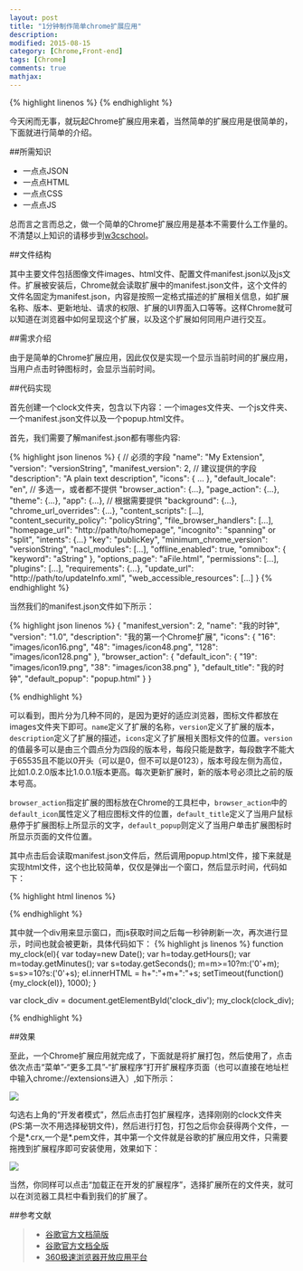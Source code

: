 ```yaml
---
layout: post
title: "1分钟制作简单chrome扩展应用"
description: 
modified: 2015-08-15
category: [Chrome,Front-end]
tags: [Chrome]
comments: true
mathjax: 
---
```

{% highlight linenos %}
{% endhighlight %}

今天闲而无事，就玩起Chrome扩展应用来着，当然简单的扩展应用是很简单的，下面就进行简单的介绍。

##所需知识

* 一点点JSON
* 一点点HTML
* 一点点CSS
* 一点点JS

总而言之言而总之，做一个简单的Chrome扩展应用是基本不需要什么工作量的。不清楚以上知识的请移步到[w3cschool][1]。

##文件结构

其中主要文件包括图像文件images、html文件、配置文件manifest.json以及js文件。扩展被安装后，Chrome就会读取扩展中的manifest.json文件，这个文件的文件名固定为manifest.json，内容是按照一定格式描述的扩展相关信息，如扩展名称、版本、更新地址、请求的权限、扩展的UI界面入口等等。这样Chrome就可以知道在浏览器中如何呈现这个扩展，以及这个扩展如何同用户进行交互。

##需求介绍

由于是简单的Chrome扩展应用，因此仅仅是实现一个显示当前时间的扩展应用，当用户点击时钟图标时，会显示当前时间。

##代码实现

首先创建一个clock文件夹，包含以下内容：一个images文件夹、一个js文件夹、一个manifest.json文件以及一个popup.html文件。

首先，我们需要了解manifest.json都有哪些内容:

{% highlight json linenos %}
{
// 必须的字段
  "name": "My Extension",
  "version": "versionString",
  "manifest_version": 2,
  // 建议提供的字段
  "description": "A plain text description",
  "icons": { ... },
  "default_locale": "en",
  // 多选一，或者都不提供
  "browser_action": {...},
  "page_action": {...},
  "theme": {...},
  "app": {...},
  // 根据需要提供
  "background": {...},
  "chrome_url_overrides": {...},
  "content_scripts": [...],
  "content_security_policy": "policyString",
  "file_browser_handlers": [...],
  "homepage_url": "http://path/to/homepage",
  "incognito": "spanning" or "split",
  "intents": {...}
  "key": "publicKey",
  "minimum_chrome_version": "versionString",
  "nacl_modules": [...],
  "offline_enabled": true,
  "omnibox": { "keyword": "aString" },
  "options_page": "aFile.html",
  "permissions": [...],
  "plugins": [...],
  "requirements": {...},
  "update_url": "http://path/to/updateInfo.xml",
  "web_accessible_resources": [...]
} 
{% endhighlight %}

当然我们的manifest.json文件如下所示：

{% highlight json linenos %}
{
    "manifest_version": 2,
    "name": "我的时钟",
    "version": "1.0",
    "description": "我的第一个Chrome扩展",
    "icons": {
        "16": "images/icon16.png",
        "48": "images/icon48.png",
        "128": "images/icon128.png"
    },
    "browser_action": {
        "default_icon": {
            "19": "images/icon19.png",
            "38": "images/icon38.png"
        },
        "default_title": "我的时钟",
        "default_popup": "popup.html"
    }
}

{% endhighlight %}

可以看到，图片分为几种不同的，是因为更好的适应浏览器，图标文件都放在images文件夹下即可。`name`定义了扩展的名称，`version`定义了扩展的版本，`description`定义了扩展的描述，`icons`定义了扩展相关图标文件的位置。`version`的值最多可以是由三个圆点分为四段的版本号，每段只能是数字，每段数字不能大于65535且不能以0开头（可以是0，但不可以是0123），版本号段左侧为高位，比如1.0.2.0版本比1.0.0.1版本更高。每次更新扩展时，新的版本号必须比之前的版本号高。

`browser_action`指定扩展的图标放在Chrome的工具栏中，`browser_action`中的`default_icon`属性定义了相应图标文件的位置，`default_title`定义了当用户鼠标悬停于扩展图标上所显示的文字，`default_popup`则定义了当用户单击扩展图标时所显示页面的文件位置。

其中点击后会读取manifest.json文件后，然后调用popup.html文件，接下来就是实现html文件，这个也比较简单，仅仅是弹出一个窗口，然后显示时间，代码如下：

{% highlight html linenos %}
<html>
<head>
<style>
* {
    margin: 0;
    padding: 0;
}

body {
    width: 200px;
    height: 100px;
}

div {
    line-height: 100px;
    font-size: 42px;
    text-align: center;
}
</style>
</head>
<body>
<div id="clock_div"></div>
<script src="js/clock.js"></script>
</body>
</html>

{% endhighlight %}

其中就一个div用来显示窗口，而js获取时间之后每一秒钟刷新一次，再次进行显示，时间也就会被更新，具体代码如下：
{% highlight js linenos %}
function my_clock(el){
    var today=new Date();
    var h=today.getHours();
    var m=today.getMinutes();
    var s=today.getSeconds();
    m=m>=10?m:('0'+m);
    s=s>=10?s:('0'+s);
    el.innerHTML = h+":"+m+":"+s;
    setTimeout(function(){my_clock(el)}, 1000);
}

var clock_div = document.getElementById('clock_div');
my_clock(clock_div);

{% endhighlight %}

##效果

至此，一个Chrome扩展应用就完成了，下面就是将扩展打包，然后使用了，点击依次点击“菜单”-“更多工具”-“扩展程序”打开扩展程序页面（也可以直接在地址栏中输入chrome://extensions进入）,如下所示：

![][3]

勾选右上角的“开发者模式”，然后点击打包扩展程序，选择刚刚的clock文件夹(PS:第一次不用选择秘钥文件)，然后进行打包，打包之后你会获得两个文件，一个是*.crx,一个是\*.pem文件，其中第一个文件就是谷歌的扩展应用文件，只需要拖拽到扩展程序即可安装使用，效果如下：

![][4]

当然，你同样可以点击“加载正在开发的扩展程序”，选择扩展所在的文件夹，就可以在浏览器工具栏中看到我们的扩展了。

##参考文献

> * [谷歌官方文档简版][5]
> * [谷歌官方文档全版][6]
> * [360极速浏览器开放应用平台][7]



[1]:http://www.w3school.com.cn/
[2]:http://open.chrome.360.cn/extension_dev/manifest.html
[3]:https://github.com/Voidly/Img/blob/master/blog/chrome_extensions_1.png?raw=true
[4]:https://github.com/Voidly/Img/blob/master/blog/chrome_extensions_2.png?raw=true
[5]:https://developer.chrome.com/extensions/getstarted
[6]:https://developer.chrome.com/extensions/overview
[7]:http://open.chrome.360.cn/extension_dev/overview.html